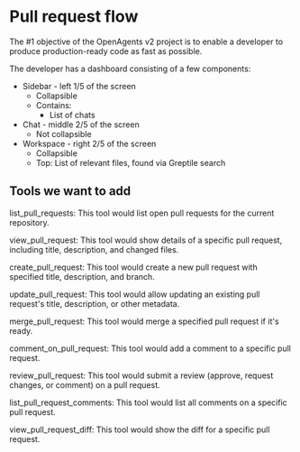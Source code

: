 # Pull request flow

The #1 objective of the OpenAgents v2 project is to enable a developer to produce production-ready code as fast as possible.

The developer has a dashboard consisting of a few components:

- Sidebar - left 1/5 of the screen
  - Collapsible 
  - Contains:
    - List of chats
- Chat - middle 2/5 of the screen
  - Not collapsible
- Workspace - right 2/5 of the screen
  - Collapsible
  - Top: List of relevant files, found via Greptile search

## Tools we want to add
list_pull_requests: This tool would list open pull requests for the current repository.

view_pull_request: This tool would show details of a specific pull request, including title, description, and changed files.

create_pull_request: This tool would create a new pull request with specified title, description, and branch.

update_pull_request: This tool would allow updating an existing pull request's title, description, or other metadata.

merge_pull_request: This tool would merge a specified pull request if it's ready.

comment_on_pull_request: This tool would add a comment to a specific pull request.

review_pull_request: This tool would submit a review (approve, request changes, or comment) on a pull request.

list_pull_request_comments: This tool would list all comments on a specific pull request.

view_pull_request_diff: This tool would show the diff for a specific pull request.
